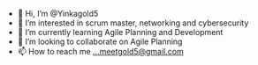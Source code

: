 - 👋 Hi, I’m @Yinkagold5
- 👀 I’m interested in scrum master, networking and cybersecurity
- 🌱 I’m currently learning Agile Planning and Development
- 💞️ I’m looking to collaborate on Agile Planning
- 📫 How to reach me ...meetgold5@gmail.com

<!---
Yinkagold5/Yinkagold5 is a ✨ special ✨ repository because its `README.md` (this file) appears on your GitHub profile.
You can click the Preview link to take a look at your changes.
--->
